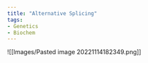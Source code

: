 ```yaml
---
title: "Alternative Splicing"
tags:
- Genetics
- Biochem
---
```

![[Images/Pasted image 20221114182349.png]]
